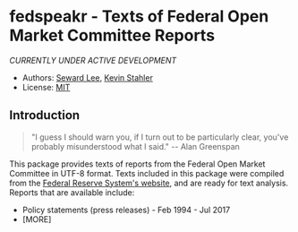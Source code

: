 # fedspeakr - Texts of Federal Open Market Committee Reports

_CURRENTLY UNDER ACTIVE DEVELOPMENT_

* Authors: [Seward Lee](https://github.com/sewardlee337), [Kevin Stahler](https://github.com/stahlerk)
* License: [MIT](https://opensource.org/licenses/MIT)

## Introduction

> "I guess I should warn you, if I turn out to be particularly clear, you've probably misunderstood what I said." -- Alan Greenspan

This package provides texts of reports from the Federal Open Market Committee in UTF-8 format. Texts included in this package were compiled from the [Federal Reserve System's website](https://www.federalreserve.gov/monetarypolicy/fomc_historical.htm), and are ready for text analysis. Reports that are available include:
* Policy statements (press releases) - Feb 1994 - Jul 2017
* [MORE]
